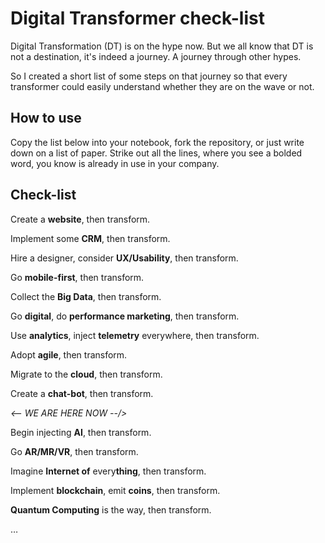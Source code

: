 # Digital Transformer check-list
Digital Transformation (DT) is on the hype now. But we all know that DT is not a destination, it's indeed a journey. A journey through other hypes.

So I created a short list of some steps on that journey so that every transformer could easily understand whether they are on the wave or not.

## How to use
Copy the list below into your notebook, fork the repository, or just write down on a list of paper. Strike out all the lines, where you see a bolded word, you know is already in use in your company.


## Check-list
Create a **website**, then transform.

Implement some **CRM**, then transform.

Hire a designer, consider **UX/Usability**, then transform.

Go **mobile-first**, then transform.

Collect the **Big Data**, then transform.

Go **digital**, do **performance marketing**, then transform.

Use **analytics**, inject **telemetry** everywhere, then transform.

Adopt **agile**, then transform.

Migrate to the **cloud**, then transform.

Create a **chat-bot**, then transform.

_<-- WE ARE HERE NOW --/>_

Begin injecting **AI**, then transform.

Go **AR/MR/VR**, then transform.

Imagine **Internet of** every**thing**, then transform.

Implement **blockchain**, emit **coins**, then transform. 

**Quantum Computing** is the way, then transform.

…


